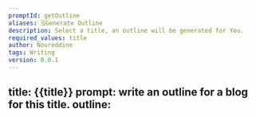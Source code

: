 ```yaml
---
promptId: getOutline
aliases: 🗒️Generate Outline
description: Select a title, an outline will be generated for You.
required_values: title
author: Noureddine
tags: Writing
version: 0.0.1
---
```

title:
{{title}}
prompt:
write an outline for a blog for this title.
outline:
-
